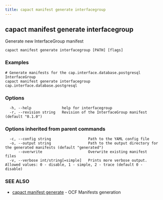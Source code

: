 ```yaml
---
title: capact manifest generate interfacegroup
---
```


## capact manifest generate interfacegroup

Generate new InterfaceGroup manifest

```
capact manifest generate interfacegroup [PATH] [flags]
```

### Examples

```
# Generate manifests for the cap.interface.database.postgresql InterfaceGroup
capact manifest generate interfacegroup cap.interface.database.postgresql
```

### Options

```
  -h, --help              help for interfacegroup
  -r, --revision string   Revision of the InterfaceGroup manifest (default "0.1.0")
```

### Options inherited from parent commands

```
  -c, --config string                 Path to the YAML config file
  -o, --output string                 Path to the output directory for the generated manifests (default "generated")
      --overwrite                     Overwrite existing manifest files
  -v, --verbose int/string[=simple]   Prints more verbose output. Allowed values: 0 - disable, 1 - simple, 2 - trace (default 0 - disable)
```

### SEE ALSO

* [capact manifest generate](capact_manifest_generate.md)	 - OCF Manifests generation

